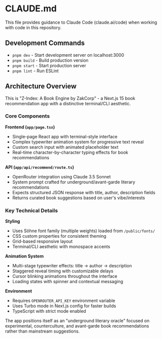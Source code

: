 # CLAUDE.md

This file provides guidance to Claude Code (claude.ai/code) when working with code in this repository.

## Development Commands

- `pnpm dev` - Start development server on localhost:3000
- `pnpm build` - Build production version
- `pnpm start` - Start production server
- `pnpm lint` - Run ESLint

## Architecture Overview

This is "Z-Index: A Book Engine by ZakCorp" - a Next.js 15 book recommendation app with a distinctive terminal/CLI aesthetic.

### Core Components

**Frontend (`app/page.tsx`)**
- Single-page React app with terminal-style interface
- Complex typewriter animation system for progressive text reveal
- Custom search input with animated placeholder text
- Real-time character-by-character typing effects for book recommendations

**API (`app/api/recommend/route.ts`)**
- OpenRouter integration using Claude 3.5 Sonnet
- System prompt crafted for underground/avant-garde literary recommendations
- Expects structured JSON response with title, author, description fields
- Returns curated book suggestions based on user's vibe/interests

### Key Technical Details

**Styling**
- Uses Söhne font family (multiple weights) loaded from `/public/fonts/`
- CSS custom properties for consistent theming
- Grid-based responsive layout
- Terminal/CLI aesthetic with monospace accents

**Animation System**
- Multi-stage typewriter effects: title → author → description
- Staggered reveal timing with customizable delays
- Cursor blinking animations throughout the interface
- Loading states with spinner and contextual messaging

**Environment**
- Requires `OPENROUTER_API_KEY` environment variable
- Uses Turbo mode in Next.js config for faster builds
- TypeScript with strict mode enabled

The app positions itself as an "underground literary oracle" focused on experimental, counterculture, and avant-garde book recommendations rather than mainstream suggestions.